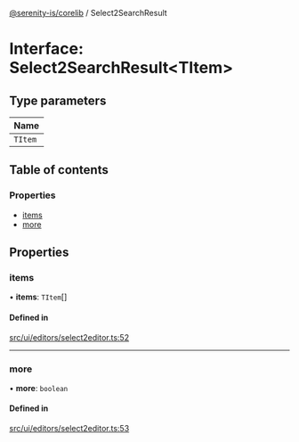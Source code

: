 [@serenity-is/corelib](../README.md) / Select2SearchResult

# Interface: Select2SearchResult<TItem\>

## Type parameters

| Name |
| :------ |
| `TItem` |

## Table of contents

### Properties

- [items](Select2SearchResult.md#items)
- [more](Select2SearchResult.md#more)

## Properties

### items

• **items**: `TItem`[]

#### Defined in

[src/ui/editors/select2editor.ts:52](https://github.com/serenity-is/serenity/blob/master/packages/corelib/src/ui/editors/select2editor.ts#L52)

___

### more

• **more**: `boolean`

#### Defined in

[src/ui/editors/select2editor.ts:53](https://github.com/serenity-is/serenity/blob/master/packages/corelib/src/ui/editors/select2editor.ts#L53)
